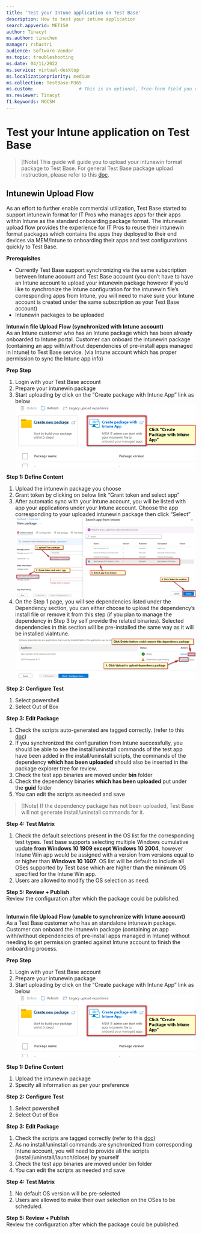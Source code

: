 ```yaml
---
title: 'Test your Intune application on Test Base'
description: How to test your intune application
search.appverid: MET150
author: Tinacyt
ms.author: tinachen
manager: rshastri
audience: Software-Vendor
ms.topic: troubleshooting
ms.date: 04/11/2022
ms.service: virtual-desktop
ms.localizationpriority: medium
ms.collection: TestBase-M365
ms.custom:                 # This is an optional, free-form field you can use to define your own collection of articles. If you have more than one value, format as a bulleted list. This field truncates to something like 144 characters (inclusive of spaces) so keep it short.
ms.reviewer: Tinacyt
f1.keywords: NOCSH
---
```


# Test your Intune application on Test Base 
> [!Note] This guide will guide you to upload your intunewin format package to Test Base. For general Test
Base package upload instruction, please refer to this [doc](https://microsoft.sharepoint.com/:w:/t/AzureSUVPCoreTeam/EeHQIT3qA0FKqBDWI5TzmzgBiH2Syz39o5VbY2kdugMn4A?e=Rk1KD9).

## Intunewin Upload Flow
As an effort to further enable commercial utilization, Test Base started to support intunewin format for IT Pros who manages apps for their apps within Intune as the standard onboarding package format. The intunewin upload flow provides the experience for IT Pros to reuse their intunewin format packages which contains the apps they deployed to their end devices via MEM/Intune to onboarding their apps and test configurations quickly to Test Base. 

**Prerequisites**
  - Currently Test Base support synchronizing via the same subscription between Intune account and Test Base account (you don’t have to have an Intune account to upload your intunewin package however if you’d like to synchronize the Intune configuration for the intunewin file’s corresponding apps from Intune, you will need to make sure your Intune account is created under the same subscription as your Test Base account)
  - Intunewin packages to be uploaded 

**Intunwin file Upload Flow (synchronized with Intune account)** <br/>
As an Intune customer who has an Intune package which has been already onboarded to Intune portal. Customer can onboard the intunewin package (containing an app with/without dependencies of pre-install apps managed in Intune) to Test Base service. (via Intune account which has proper permission to sync the Intune app info)

**Prep Step**
1. Login with your Test Base account
2. Prepare your intunewin package
3. Start uploading by click on the “Create package with Intune App”  link as below
![Create package with Intune App](Media/testintuneapplication01.png)

**Step 1: Define Content**
1. Upload the intunewin package you choose
2. Grant token by clicking on below link “Grant token and select app”
3. After automatic sync with your Intune account, you will be listed with app your applications under your Intune account. Choose the app corresponding to your uploaded intunewin package then click “Select”
![Upload the intune package](Media/testintuneapplication02.png)
4. On the Step 1 page, you will see dependencies listed under the Dependency section, you can either choose to upload the dependency’s install file or remove it from this step (if you plan to manage the dependency in Step 3 by self provide the related binaries). Selected dependencies in this section will be pre-installed the same way as it will be installed viaIntune.
![Upload dependency package](Media/testintuneapplication03.png)

**Step 2: Configure Test**
1. Select powershell
2. Select Out of Box


**Step 3: Edit Package**
1. Check the scripts auto-generated are tagged correctly. (refer to this [doc](https://microsoft.sharepoint.com/:w:/t/AzureSUVPCoreTeam/EeHQIT3qA0FKqBDWI5TzmzgBiH2Syz39o5VbY2kdugMn4A?e=Rk1KD9))
2. If you synchronized the configuration from Intune successfully, you should be able to see the install/uninstall commands of the test app have been added in the install/uninstall scripts, the commands of the dependency **which has been uploaded** should also be inserted in the package explorer tree for review.
3. Check the test app binaries are moved under **bin** folder
4. Check the dependency binaries **which has been uploaded** put under the **guid** folder
5. You can edit the scripts as needed and save
> [!Note] If the dependency package has not been uploaded, Test Base will not generate install/uninstall commands for it.


**Step 4: Test Matrix**
1. Check the default selections present in the OS list for the corresponding test types.
Test base supports selecting multiple Windows cumulative update **from Windows 10 1909 except Windows 10 2004**, however Intune Win app would be assigned with a version from versions equal to or higher than **Windows 10 1607**.
OS list will be default to include all OSes supported by Test base which are higher than the minimum OS specified for the Intune Win app.
2. Users are allowed to modify the OS selection as need.


**Step 5: Review + Publish** <br/>
Review the configuration after which the package could be published.<br/><br/>


**Intunwin file Upload Flow (unable to synchronize with Intune account)** <br/>
As a Test Base customer who has an standalone intunewin package. Customer can onboard the intunewin package (containing an app with/without dependencies of pre-install apps managed in Intune) without needing to get permission granted against Intune account to finish the onboarding process.

**Prep Step**
1. Login with your Test Base account
2. Prepare your intunewin package
3. Start uploading by click on the “Create package with Intune App”  link as below
![Create package with Intune App](Media/testintuneapplication04.png)


**Step 1: Define Content**
1. Upload the intunewin package
2. Specify all information as per your preference


**Step 2: Configure Test**
1. Select powershell
2. Select Out of Box


**Step 3: Edit Package**
1. Check the scripts are tagged correctly (refer to this [doc](https://microsoft.sharepoint.com/:w:/t/AzureSUVPCoreTeam/EeHQIT3qA0FKqBDWI5TzmzgBiH2Syz39o5VbY2kdugMn4A?e=Rk1KD9))
2. As no install/uninstall commands are synchronized from corresponding Intune account, you will need to provide all the scripts (install/uninstall/launch/close) by yourself
3. Check the test app binaries are moved under bin folder
4. You can edit the scripts as needed and save


**Step 4: Test Matrix**
1. No default OS version will be pre-selected
2. Users are allowed to make their own selection on the OSes to be scheduled.


**Step 5: Review + Publish** <br/>
Review the configuration after which the package could be published.




